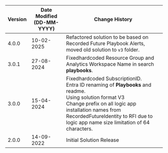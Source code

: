 | **Version** | **Date Modified (DD-MM-YYYY)** | **Change History**                          |
|-------------|--------------------------------|---------------------------------------------|
| 4.0.0       | 10-02-2025                     | Refactored solution to be based on Recorded Future Playbook Alerts, moved old solution to `v3` folder. |
| 3.0.1       | 27-08-2024                     | Fixedhardcoded Resource Group and Analytics Workspace Name in search **playbooks**. |
| 3.0.0       | 15-04-2024                     | Fixedhardcoded SubscriptionID.<br> Entra ID renaming of **Playbooks** and readme.<br> Using solution format V3<br>Change prefix on all logic app installation names from RecordedFutureIdentity to RFI due to logic app name size limitation of 64 characters. |
| 2.0.0       | 14-09-2022                     | Initial Solution Release |
